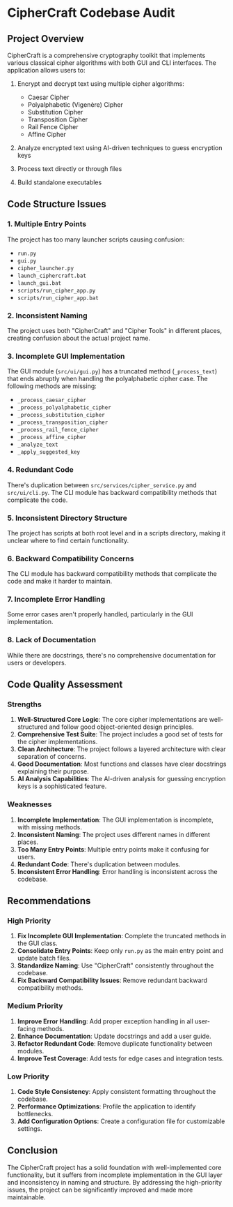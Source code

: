 # CipherCraft Codebase Audit

## Project Overview

CipherCraft is a comprehensive cryptography toolkit that implements various classical cipher algorithms with both GUI and CLI interfaces. The application allows users to:

1. Encrypt and decrypt text using multiple cipher algorithms:
   - Caesar Cipher
   - Polyalphabetic (Vigenère) Cipher
   - Substitution Cipher
   - Transposition Cipher
   - Rail Fence Cipher
   - Affine Cipher

2. Analyze encrypted text using AI-driven techniques to guess encryption keys
3. Process text directly or through files
4. Build standalone executables

## Code Structure Issues

### 1. Multiple Entry Points
The project has too many launcher scripts causing confusion:
- `run.py`
- `gui.py`
- `cipher_launcher.py`
- `launch_ciphercraft.bat`
- `launch_gui.bat`
- `scripts/run_cipher_app.py`
- `scripts/run_cipher_app.bat`

### 2. Inconsistent Naming
The project uses both "CipherCraft" and "Cipher Tools" in different places, creating confusion about the actual project name.

### 3. Incomplete GUI Implementation
The GUI module (`src/ui/gui.py`) has a truncated method (`_process_text`) that ends abruptly when handling the polyalphabetic cipher case. The following methods are missing:
- `_process_caesar_cipher`
- `_process_polyalphabetic_cipher`
- `_process_substitution_cipher`
- `_process_transposition_cipher`
- `_process_rail_fence_cipher`
- `_process_affine_cipher`
- `_analyze_text`
- `_apply_suggested_key`

### 4. Redundant Code
There's duplication between `src/services/cipher_service.py` and `src/ui/cli.py`. The CLI module has backward compatibility methods that complicate the code.

### 5. Inconsistent Directory Structure
The project has scripts at both root level and in a scripts directory, making it unclear where to find certain functionality.

### 6. Backward Compatibility Concerns
The CLI module has backward compatibility methods that complicate the code and make it harder to maintain.

### 7. Incomplete Error Handling
Some error cases aren't properly handled, particularly in the GUI implementation.

### 8. Lack of Documentation
While there are docstrings, there's no comprehensive documentation for users or developers.

## Code Quality Assessment

### Strengths
1. **Well-Structured Core Logic**: The core cipher implementations are well-structured and follow good object-oriented design principles.
2. **Comprehensive Test Suite**: The project includes a good set of tests for the cipher implementations.
3. **Clean Architecture**: The project follows a layered architecture with clear separation of concerns.
4. **Good Documentation**: Most functions and classes have clear docstrings explaining their purpose.
5. **AI Analysis Capabilities**: The AI-driven analysis for guessing encryption keys is a sophisticated feature.

### Weaknesses
1. **Incomplete Implementation**: The GUI implementation is incomplete, with missing methods.
2. **Inconsistent Naming**: The project uses different names in different places.
3. **Too Many Entry Points**: Multiple entry points make it confusing for users.
4. **Redundant Code**: There's duplication between modules.
5. **Inconsistent Error Handling**: Error handling is inconsistent across the codebase.

## Recommendations

### High Priority
1. **Fix Incomplete GUI Implementation**: Complete the truncated methods in the GUI class.
2. **Consolidate Entry Points**: Keep only `run.py` as the main entry point and update batch files.
3. **Standardize Naming**: Use "CipherCraft" consistently throughout the codebase.
4. **Fix Backward Compatibility Issues**: Remove redundant backward compatibility methods.

### Medium Priority
1. **Improve Error Handling**: Add proper exception handling in all user-facing methods.
2. **Enhance Documentation**: Update docstrings and add a user guide.
3. **Refactor Redundant Code**: Remove duplicate functionality between modules.
4. **Improve Test Coverage**: Add tests for edge cases and integration tests.

### Low Priority
1. **Code Style Consistency**: Apply consistent formatting throughout the codebase.
2. **Performance Optimizations**: Profile the application to identify bottlenecks.
3. **Add Configuration Options**: Create a configuration file for customizable settings.

## Conclusion

The CipherCraft project has a solid foundation with well-implemented core functionality, but it suffers from incomplete implementation in the GUI layer and inconsistency in naming and structure. By addressing the high-priority issues, the project can be significantly improved and made more maintainable.